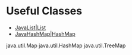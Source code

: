 # Useful Classes


  * [JavaList|List](/wiki/javalist|list)
  * [JavaHashMap|HashMap](/wiki/javahashmap|hashmap)

java.util.Map
java.util.HashMap
java.util.TreeMap